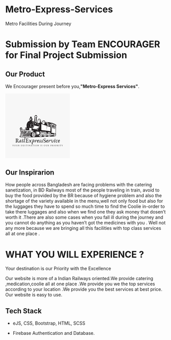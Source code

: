 # Metro-Express-Services
Metro Facilities During Journey

# Submission by Team ENCOURAGER for Final Project Submission

<h2 align= "left"><b>Our Product</b></h2>

We Encourager present before you,<b>"Metro-Express Services"</b>.

<img width=40% src="Screenshots/logo.jpeg"> &ensp;


## Our Inspirarion
How people across Bangladesh are facing problems with the catering sanetization, in BD Railways most of the people traveling in train, avoid to buy the food provided by the BR because of hygiene problem and also the shortage of the variety available in the menu,well not only food but also for the luggages they have to spend so much time to find the Coolie in-order to take there luggages and also when we find one they ask money that dosen’t worth it .There are also some cases when you fall ill during the journey and you cannot do anything as you haven’t got the medicines with you .
Well not any more because we are bringing all this facilities with top class services all at one place .


 

# WHAT YOU WILL EXPERIENCE ?
Your destination is our Priority with the Excellence

Our website is more of a Indian Railways oriented.We provide catering ,medication,coolie all at one place .We provide you we the top services according to your location .We provide you the best services at best price. Our website is easy to use.




## Tech Stack

- eJS, CSS, Bootstrap, HTML, SCSS

- Firebase Authentication and Database.


